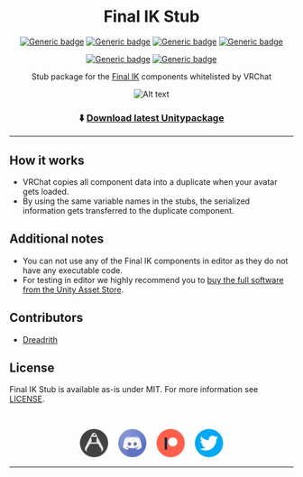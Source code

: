 <div align="center">

# Final IK Stub

[![Generic badge](https://img.shields.io/github/downloads/VRLabs/Final-IK-Stub/total?label=Downloads)](https://github.com/VRLabs/Final-IK-Stub/releases/latest)
[![Generic badge](https://img.shields.io/badge/License-MIT-informational.svg)](https://github.com/VRLabs/Final-IK-Stub/blob/main/LICENSE)
[![Generic badge](https://img.shields.io/badge/Unity-2019.4.31f1-lightblue.svg)](https://unity3d.com/unity/whats-new/2019.4.31)
[![Generic badge](https://img.shields.io/badge/SDK-AvatarSDK3-lightblue.svg)](https://vrchat.com/home/download)

[![Generic badge](https://img.shields.io/discord/706913824607043605?color=%237289da&label=DISCORD&logo=Discord&style=for-the-badge)](https://discord.vrlabs.dev/)
[![Generic badge](https://img.shields.io/endpoint.svg?url=https%3A%2F%2Fshieldsio-patreon.vercel.app%2Fapi%3Fusername%3Dvrlabs%26type%3Dpatrons&style=for-the-badge)](https://patreon.vrlabs.dev/)

Stub package for the [Final IK](https://assetstore.unity.com/packages/tools/animation/final-ik-14290) components whitelisted by VRChat

![Alt text](https://raw.githubusercontent.com/VRLabs/Final-IK-Stub/main/Media/trollcull.gif)

### ⬇️ [Download latest Unitypackage](https://github.com/VRLabs/Final-IK-Stub/releases/latest)

<!-- 
### 📦 [Add to VRChat Creator Companion]() -->

</div>

---

## How it works

* VRChat copies all component data into a duplicate when your avatar gets loaded.
* By using the same variable names in the stubs, the serialized information gets transferred to the duplicate component.

## Additional notes

* You can not use any of the Final IK components in editor as they do not have any executable code.
* For testing in editor we highly recommend you to [buy the full software from the Unity Asset Store](https://assetstore.unity.com/packages/tools/animation/final-ik-14290).

## Contributors

* [Dreadrith](https://github.com/Dreadrith)

## License

Final IK Stub is available as-is under MIT. For more information see [LICENSE](https://github.com/VRLabs/Final-IK-Stub/blob/main/LICENSE).

​

<div align="center">

[<img src="https://github.com/VRLabs/Resources/raw/main/Icons/VRLabs.png" width="50" height="50">](https://vrlabs.dev "VRLabs")
<img src="https://github.com/VRLabs/Resources/raw/main/Icons/Empty.png" width="10">
[<img src="https://github.com/VRLabs/Resources/raw/main/Icons/Discord.png" width="50" height="50">](https://discord.vrlabs.dev/ "VRLabs")
<img src="https://github.com/VRLabs/Resources/raw/main/Icons/Empty.png" width="10">
[<img src="https://github.com/VRLabs/Resources/raw/main/Icons/Patreon.png" width="50" height="50">](https://patreon.vrlabs.dev/ "VRLabs")
<img src="https://github.com/VRLabs/Resources/raw/main/Icons/Empty.png" width="10">
[<img src="https://github.com/VRLabs/Resources/raw/main/Icons/Twitter.png" width="50" height="50">](https://twitter.com/vrlabsdev "VRLabs")

</div>

---
